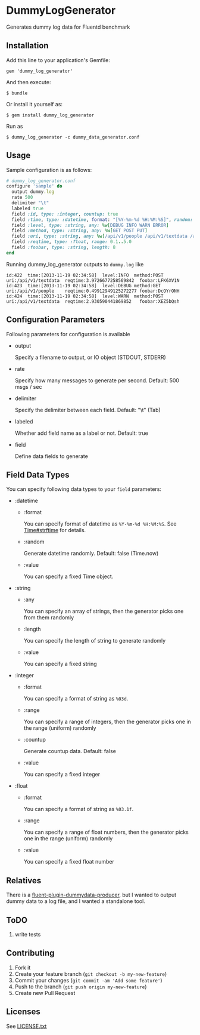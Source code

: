 # DummyLogGenerator

Generates dummy log data for Fluentd benchmark 

## Installation

Add this line to your application's Gemfile:

    gem 'dummy_log_generator'

And then execute:

    $ bundle

Or install it yourself as:

    $ gem install dummy_log_generator

Run as

    $ dummy_log_generator -c dummy_data_generator.conf

## Usage

Sample configuration is as follows:

```ruby
# dummy_log_generator.conf
configure 'sample' do
  output dummy.log
  rate 500
  delimiter "\t"
  labeled true
  field :id, type: :integer, countup: true
  field :time, type: :datetime, format: "[%Y-%m-%d %H:%M:%S]", random: true
  field :level, type: :string, any: %w[DEBUG INFO WARN ERROR]
  field :method, type: :string, any: %w[GET POST PUT]
  field :uri, type: :string, any: %w[/api/v1/people /api/v1/textdata /api/v1/messages]
  field :reqtime, type: :float, range: 0.1..5.0
  field :foobar, type: :string, length: 8
end 
```

Running dummy_log_generator outputs to `dummy.log` like

```
id:422  time:[2013-11-19 02:34:58]  level:INFO  method:POST uri:/api/v1/textdata  reqtime:3.9726677258569842  foobar:LFK6XV1N
id:423  time:[2013-11-19 02:34:58]  level:DEBUG method:GET  uri:/api/v1/people    reqtime:0.49912949125272277 foobar:DcOYrONH
id:424  time:[2013-11-19 02:34:58]  level:WARN  method:POST uri:/api/v1/textdata  reqtime:2.930590441869852   foobar:XEZ5bQsh
```

## Configuration Parameters

Following parameters for configuration is available

* output

    Specify a filename to output, or IO object (STDOUT, STDERR)

* rate

    Specify how many messages to generate per second. Default: 500 msgs / sec

* delimiter

    Specify the delimiter between each field. Default: "\t" (Tab)

* labeled

    Whether add field name as a label or not. Default: true

* field

    Define data fields to generate

## Field Data Types

You can specify following data types to your `field` parameters:

* :datetime

  * :format

    You can specify format of datetime as `%Y-%m-%d %H:%M:%S`. See [Time#strftime](http://www.ruby-doc.org/core-2.0.0/Time.html#method-i-strftime) for details. 

  * :random

    Generate datetime randomly. Default: false (Time.now)

  * :value

    You can specify a fixed Time object. 

* :string

  * :any

    You can specify an array of strings, then the generator picks one from them randomly

  * :length

    You can specify the length of string to generate randomly

  * :value

    You can specify a fixed string

* :integer

  * :format

    You can specify a format of string  as `%03d`. 

  * :range

    You can specify a range of integers, then the generator picks one in the range (uniform) randomly

  * :countup

    Generate countup data. Default: false

  * :value

    You can specify a fixed integer

* :float

  * :format

    You can specify a format of string  as `%03.1f`. 

  * :range

    You can specify a range of float numbers, then the generator picks one in the range (uniform) randomly

  * :value

    You can specify a fixed float number

## Relatives

There is a [fluent-plugin-dummydata-producer](https://github.com/tagomoris/fluent-plugin-dummydata-producer), but I wanted to output dummy data to a log file, and I wanted a standalone tool.

## ToDO

1. write tests

## Contributing

1. Fork it
2. Create your feature branch (`git checkout -b my-new-feature`)
3. Commit your changes (`git commit -am 'Add some feature'`)
4. Push to the branch (`git push origin my-new-feature`)
5. Create new Pull Request

## Licenses

See [LICENSE.txt](LICENSE.txt)

